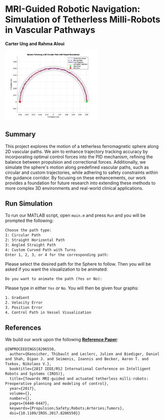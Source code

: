 # MRI-Guided Robotic Navigation: Simulation of Tetherless Milli-Robots in Vascular Pathways
**Carter Ung and Rahma Aloui**

<img src="path_circular.png" alt="drawing" style="width:60%"/>

## Summary
This project explores the motion of a tetherless ferromagnetic sphere along 2D vascular paths. We aim to enhance trajectory tracking accuracy by incorporating optimal control forces into the PID mechanism, refining the balance between propulsion and correctional forces. Additionally, we simulate the sphere's motion along predefined vascular paths, such as circular and custom trajectories, while adhering to safety constraints within the guidance corridor. By focusing on these enhancements, our work provides a foundation for future research into extending these methods to more complex 3D environments and real-world clinical applications. 

## Run Simulation
To run our MATLAB script, open `main.m` and press `Run` and you will be prompted the following:

```plaintext
Choose the path type:
1: Circular Path
2: Straight Horizontal Path
3: Angled Straight Path
4: Custom Curved Path with Turns
Enter 1, 2, 3, or 4 for the corresponding path:
```

Please select the desired path for the Sphere to follow. Then you will be asked if you want the visualization to be animated:

```plaintext
Do you want to animate the path (Yes or No):
```
Please type in either `Yes` or `No`. You will then be given four graphs:

```plaintext
1. Gradient 
2. Velocity Error
3. Position Error
4. Control Path in Vessel Visualization
```

## References

We build our work upon the following **[Reference Paper](https://swarmcontrol.ece.uh.edu/wp-content/papercite-data/pdf/8206550.pdf)**:
```
@INPROCEEDINGS{8206550,
  author={Kensicher, Thibault and Leclerc, Julien and Biediger, Daniel and Shah, Dipan J. and Seimenis, Ioannis and Becker, Aaron T. and Tsekos, Nikolaos V.},
  booktitle={2017 IEEE/RSJ International Conference on Intelligent Robots and Systems (IROS)}, 
  title={Towards MRI-guided and actuated tetherless milli-robots: Preoperative planning and modeling of control}, 
  year={2017},
  volume={},
  number={},
  pages={6440-6447},
  keywords={Propulsion;Safety;Robots;Arteries;Tumors},
  doi={10.1109/IROS.2017.8206550}}
```